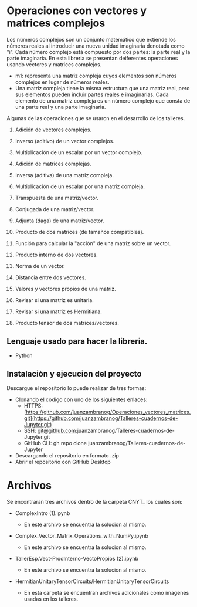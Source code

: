 ﻿# Operaciones con vectores y matrices complejos



Los números complejos son un conjunto matemático que extiende los números reales al introducir una nueva unidad imaginaria denotada como "i". Cada número complejo está compuesto por dos partes: la parte real y la parte imaginaria.
En esta libreria se presentan deiferentes operaciones usando vectores y matrices complejos.


* m1: representa una matriz compleja cuyos elementos son números complejos en lugar de números reales.
* Una matriz compleja tiene la misma estructura que una matriz real, pero sus elementos pueden incluir partes reales e imaginarias. Cada elemento de una matriz compleja es un número complejo que consta de una parte real y una parte imaginaria.


Algunas de las operaciones que se usaron en el desarrollo de los talleres.
  
1. Adición de vectores complejos.
   
3. Inverso (aditivo) de un vector complejos.
   
4. Multiplicación de un escalar por un vector complejo.
   
5. Adición de matrices complejas.
   
6. Inversa (aditiva) de una matriz compleja.
   
7. Multiplicación de un escalar por una matriz compleja.
    
8. Transpuesta de una matriz/vector.
    
9. Conjugada de una matriz/vector.
    
10. Adjunta (daga) de una matriz/vector.
    
11. Producto de dos matrices (de tamaños compatibles).
    
12. Función para calcular la "acción" de una matriz sobre un vector.
    
13. Producto interno de dos vectores.
    
14. Norma de un vector.
    
15. Distancia entre dos vectores.
    
16. Valores  y vectores propios de una matriz.
    
17. Revisar si una matriz es unitaria.
    
18. Revisar si una matriz es Hermitiana.
    
19. Producto tensor de dos matrices/vectores.



## Lenguaje usado para hacer la libreria.
* Python

## Instalaciòn y ejecucion del proyecto
Descargue el repositorio lo puede realizar de tres formas:
* Clonando el codigo con uno de los siguientes enlaces: 
  * HTTPS: [https://github.com/juanzambranog/Operaciones_vectores_matrices.git](https://github.com/juanzambranog/Talleres-cuadernos-de-Jupyter.git)
  * SSH: git@github.com:juanzambranog/Talleres-cuadernos-de-Jupyter.git
  * GitHub CLI: gh repo clone juanzambranog/Talleres-cuadernos-de-Jupyter
* Descargando el repositorio en formato .zip
* Abrir el repositorio con GitHub Desktop
  

# Archivos

Se encontraran tres archivos dentro de la carpeta CNYT_ los cuales son:
* ComplexIntro (1).ipynb
  * En este archivo se encuentra la solucion al mismo.

* Complex_Vector_Matrix_Operations_with_NumPy.ipynb
  * En este archivo se encuentra la solucion al mismo.

* TallerEsp.Vect-ProdInterno-VectoPropios (2).ipynb
  * En este archivo se encuentra la solucion al mismo.

* HermitianUnitaryTensorCircuits/HermitianUnitaryTensorCircuits
  * En esta carpeta se encuentran archivos adicionales como imagenes usadas en los talleres.    
